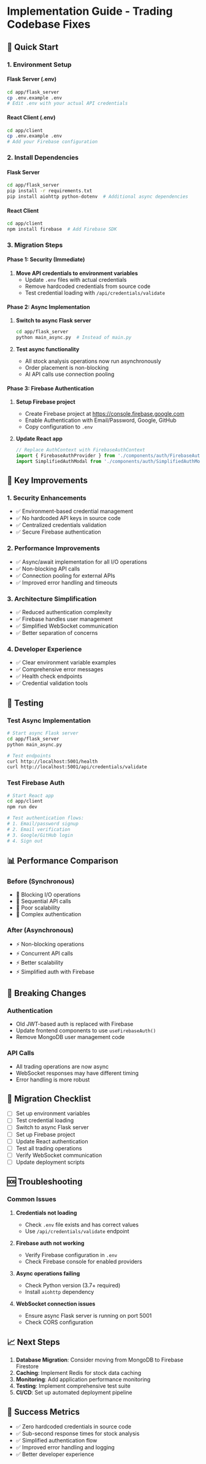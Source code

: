 # Implementation Guide - Trading Codebase Fixes

## 🚀 Quick Start

### 1. Environment Setup

#### Flask Server (.env)
```bash
cd app/flask_server
cp .env.example .env
# Edit .env with your actual API credentials
```

#### React Client (.env)
```bash
cd app/client
cp .env.example .env
# Add your Firebase configuration
```

### 2. Install Dependencies

#### Flask Server
```bash
cd app/flask_server
pip install -r requirements.txt
pip install aiohttp python-dotenv  # Additional async dependencies
```

#### React Client
```bash
cd app/client
npm install firebase  # Add Firebase SDK
```

### 3. Migration Steps

#### Phase 1: Security (Immediate)
1. **Move API credentials to environment variables**
   - Update `.env` files with actual credentials
   - Remove hardcoded credentials from source code
   - Test credential loading with `/api/credentials/validate`

#### Phase 2: Async Implementation
1. **Switch to async Flask server**
   ```bash
   cd app/flask_server
   python main_async.py  # Instead of main.py
   ```

2. **Test async functionality**
   - All stock analysis operations now run asynchronously
   - Order placement is non-blocking
   - AI API calls use connection pooling

#### Phase 3: Firebase Authentication
1. **Setup Firebase project**
   - Create Firebase project at https://console.firebase.google.com
   - Enable Authentication with Email/Password, Google, GitHub
   - Copy configuration to `.env`

2. **Update React app**
   ```jsx
   // Replace AuthContext with FirebaseAuthContext
   import { FirebaseAuthProvider } from './components/auth/FirebaseAuthContext';
   import SimplifiedAuthModal from './components/auth/SimplifiedAuthModal';
   ```

## 🔧 Key Improvements

### 1. Security Enhancements
- ✅ Environment-based credential management
- ✅ No hardcoded API keys in source code
- ✅ Centralized credentials validation
- ✅ Secure Firebase authentication

### 2. Performance Improvements
- ✅ Async/await implementation for all I/O operations
- ✅ Non-blocking API calls
- ✅ Connection pooling for external APIs
- ✅ Improved error handling and timeouts

### 3. Architecture Simplification
- ✅ Reduced authentication complexity
- ✅ Firebase handles user management
- ✅ Simplified WebSocket communication
- ✅ Better separation of concerns

### 4. Developer Experience
- ✅ Clear environment variable examples
- ✅ Comprehensive error messages
- ✅ Health check endpoints
- ✅ Credential validation tools

## 🧪 Testing

### Test Async Implementation
```bash
# Start async Flask server
cd app/flask_server
python main_async.py

# Test endpoints
curl http://localhost:5001/health
curl http://localhost:5001/api/credentials/validate
```

### Test Firebase Auth
```bash
# Start React app
cd app/client
npm run dev

# Test authentication flows:
# 1. Email/password signup
# 2. Email verification
# 3. Google/GitHub login
# 4. Sign out
```

## 📊 Performance Comparison

### Before (Synchronous)
- 🐌 Blocking I/O operations
- 🐌 Sequential API calls
- 🐌 Poor scalability
- 🐌 Complex authentication

### After (Asynchronous)
- ⚡ Non-blocking operations
- ⚡ Concurrent API calls
- ⚡ Better scalability
- ⚡ Simplified auth with Firebase

## 🚨 Breaking Changes

### Authentication
- Old JWT-based auth is replaced with Firebase
- Update frontend components to use `useFirebaseAuth()`
- Remove MongoDB user management code

### API Calls
- All trading operations are now async
- WebSocket responses may have different timing
- Error handling is more robust

## 🔄 Migration Checklist

- [ ] Set up environment variables
- [ ] Test credential loading
- [ ] Switch to async Flask server
- [ ] Set up Firebase project
- [ ] Update React authentication
- [ ] Test all trading operations
- [ ] Verify WebSocket communication
- [ ] Update deployment scripts

## 🆘 Troubleshooting

### Common Issues

1. **Credentials not loading**
   - Check `.env` file exists and has correct values
   - Use `/api/credentials/validate` endpoint

2. **Firebase auth not working**
   - Verify Firebase configuration in `.env`
   - Check Firebase console for enabled providers

3. **Async operations failing**
   - Check Python version (3.7+ required)
   - Install `aiohttp` dependency

4. **WebSocket connection issues**
   - Ensure async Flask server is running on port 5001
   - Check CORS configuration

## 📈 Next Steps

1. **Database Migration**: Consider moving from MongoDB to Firebase Firestore
2. **Caching**: Implement Redis for stock data caching
3. **Monitoring**: Add application performance monitoring
4. **Testing**: Implement comprehensive test suite
5. **CI/CD**: Set up automated deployment pipeline

## 🎯 Success Metrics

- ✅ Zero hardcoded credentials in source code
- ✅ Sub-second response times for stock analysis
- ✅ Simplified authentication flow
- ✅ Improved error handling and logging
- ✅ Better developer experience